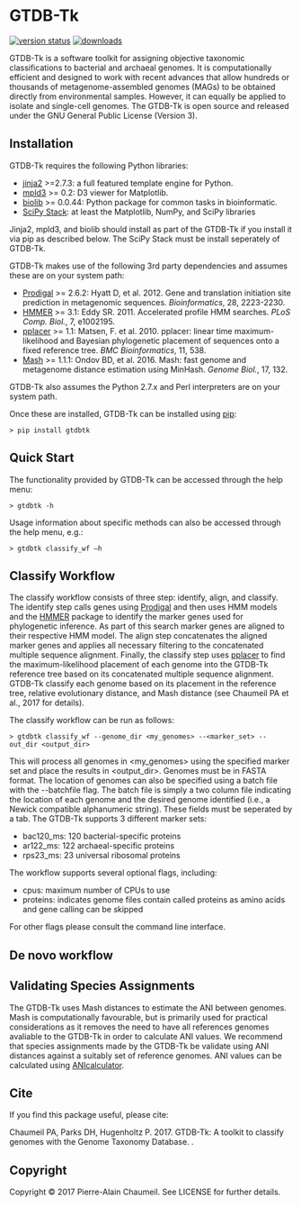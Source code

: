 # GTDB-Tk

[![version status](https://img.shields.io/pypi/v/gtdbtk.svg)](https://pypi.python.org/pypi/gtdbtk)
[![downloads](https://img.shields.io/pypi/dm/gtdbtk.svg)](https://pypi.python.org/pypi/gtdbtk)

GTDB-Tk is a software toolkit for assigning objective taxonomic classifications to bacterial and archaeal genomes. It is computationally 
efficient and designed to work with recent advances that allow hundreds or thousands of metagenome-assembled genomes (MAGs) to be obtained directly from environmental samples. However, it can equally be applied to isolate and single-cell genomes. The GTDB-Tk is open source and released under the GNU General Public License (Version 3).

## Installation

GTDB-Tk requires the following Python libraries:
* [jinja2](http://jinja.pocoo.org/) >=2.7.3: a full featured template engine for Python.
* [mpld3](http://mpld3.github.io/) >= 0.2: D3 viewer for Matplotlib.
* [biolib](https://github.com/dparks1134/biolib) >= 0.0.44: Python package for common tasks in bioinformatic.
* [SciPy Stack](https://www.scipy.org/install.html): at least the Matplotlib, NumPy, and SciPy libraries

Jinja2, mpld3, and biolib should install as part of the GTDB-Tk if you install it via pip as described below. The SciPy Stack must be install seperately of GTDB-Tk.

GTDB-Tk makes use of the following 3rd party dependencies and assumes these are on your system path:
* [Prodigal](http://prodigal.ornl.gov/) >= 2.6.2: Hyatt D, et al. 2012. Gene and translation initiation site prediction in metagenomic sequences. <i>Bioinformatics</i>, 28, 2223-2230.
* [HMMER](http://http://hmmer.org/) >= 3.1: Eddy SR. 2011. Accelerated profile HMM searches. <i>PLoS Comp. Biol.</i>, 7, e1002195.
* [pplacer](http://matsen.fhcrc.org/pplacer/) >= 1.1: Matsen, F. et al. 2010. pplacer: linear time maximum-likelihood and Bayesian phylogenetic placement of sequences onto a fixed reference tree. <i>BMC Bioinformatics</i>, 11, 538.
* [Mash](https://github.com/marbl/mash) >= 1.1.1: Ondov BD, et al. 2016. Mash: fast genome and metagenome distance estimation using MinHash. <i>Genome Biol.</i>, 17, 132.

GTDB-Tk also assumes the Python 2.7.x and Perl interpreters are on your system path.

Once these are installed, GTDB-Tk can be installed using [pip](https://pypi.python.org/pypi/gtdbtk):
```
> pip install gtdbtk
```

## Quick Start

The functionality provided by GTDB-Tk can be accessed through the help menu:
```
> gtdbtk -h
```

Usage information about specific methods can also be accessed through the help menu, e.g.:
```
> gtdbtk classify_wf –h
```

## Classify Workflow

The classify workflow consists of three step: identify, align, and classify. The identify step calls genes using [Prodigal](http://prodigal.ornl.gov/) and then uses HMM models and the [HMMER](http://http://hmmer.org/) package to identify the marker genes used for phylogenetic inference. As part of this search marker genes are aligned to their respective HMM model. The align step concatenates the aligned marker genes and applies all necessary filtering to the concatenated multiple sequence alignment. Finally, the classify step uses [pplacer](http://matsen.fhcrc.org/pplacer/) to find the maximum-likelihood placement of each genome into the GTDB-Tk reference tree based on its concatenated multiple sequence alignment. GTDB-Tk classify each genome based on its placement in the reference tree, relative evolutionary distance, and Mash distance (see Chaumeil PA et al., 2017 for details).
 
The classify workflow can be run as follows:
```
> gtdbtk classify_wf --genome_dir <my_genomes> --<marker_set> --out_dir <output_dir>
```
This will process all genomes in <my_genomes> using the specified marker set and place the results in <output_dir>. Genomes must be in FASTA format. The location of genomes can also be specified using a batch file with the --batchfile flag. The batch file is simply a two column file indicating the location of each genome and the desired genome identified (i.e., a Newick compatible alphanumeric string). These fields must be seperated by a tab. The GTDB-Tk supports 3 different marker sets:

* bac120_ms: 120 bacterial-specific proteins
* ar122_ms: 122 archaeal-specific proteins
* rps23_ms: 23 universal ribosomal proteins

The workflow supports several optional flags, including:
* cpus: maximum number of CPUs to use
* proteins: indicates genome  files contain called proteins as amino acids and gene calling can be skipped

For other flags please consult the command line interface. 

## De novo workflow

## Validating Species Assignments

The GTDB-Tk uses Mash distances to estimate the ANI between genomes. Mash is computationally favourable, but is primarily used for practical considerations as it removes the need to have all references genomes avaliable to the GTDB-Tk in order to calculate ANI values. We recommend that species assignments made by the GTDB-Tk be validate using ANI distances against a suitably set of reference genomes. ANI values can be calculated using [ANIcalculator](https://ani.jgi-psf.org/html/home.php).

## Cite

If you find this package useful, please cite:

Chaumeil PA, Parks DH, Hugenholtz P. 2017. GTDB-Tk: A toolkit to classify genomes with the Genome Taxonomy Database. <in prep>.


## Copyright

Copyright © 2017 Pierre-Alain Chaumeil. See LICENSE for further details.

